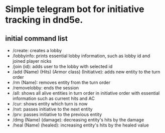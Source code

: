 # Simple telegram bot for initiative tracking in dnd5e. 
## initial command list
- /create: creates a lobby
- /lobbyinfo: prints essential lobby information, such as lobby id and joined player nicks
- /join (id): adds user to the lobby with selected id
- /add (Name) (Hits) (Armor class) (Initiative): adds new entity to the turn order
- /rm (Name): removes entity from the turn order
- /removelobby: ends the session
- /all: shows all alive entities in turn order in initiative order with essential information such as current hits and AC
- /cur: shows entity which turn is now
- /nxt: passes initiative to the next entity
- /prv: passes initiative to the previous entity
- /dmg (Name) (damage): decreasing entity's hits by the damage
- /heal (Name) (healed): increasing entity's hits by the healed value
